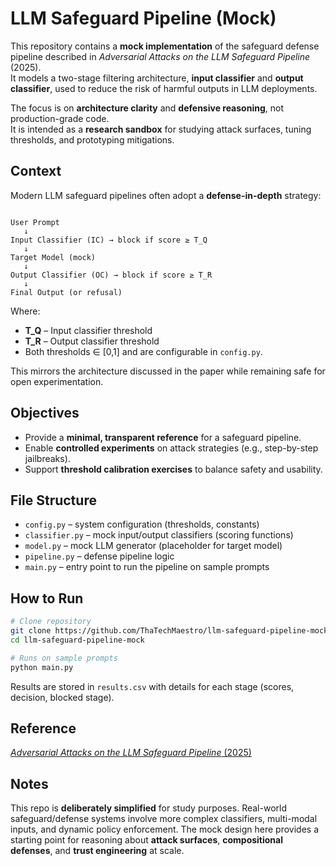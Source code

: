 # LLM Safeguard Pipeline (Mock)

This repository contains a **mock implementation** of the safeguard defense pipeline described in *Adversarial Attacks on the LLM Safeguard Pipeline* (2025).  
It models a two-stage filtering architecture, **input classifier** and **output classifier**, used to reduce the risk of harmful outputs in LLM deployments.

The focus is on **architecture clarity** and **defensive reasoning**, not production-grade code.  
It is intended as a **research sandbox** for studying attack surfaces, tuning thresholds, and prototyping mitigations.



## Context

Modern LLM safeguard pipelines often adopt a **defense-in-depth** strategy:

```

User Prompt
   ↓
Input Classifier (IC) → block if score ≥ T_Q
   ↓
Target Model (mock)
   ↓
Output Classifier (OC) → block if score ≥ T_R
   ↓
Final Output (or refusal)

````

Where:

- **T_Q** – Input classifier threshold  
- **T_R** – Output classifier threshold  
- Both thresholds ∈ [0,1] and are configurable in `config.py`.

This mirrors the architecture discussed in the paper while remaining safe for open experimentation.


## Objectives

- Provide a **minimal, transparent reference** for a safeguard pipeline.  
- Enable **controlled experiments** on attack strategies (e.g., step-by-step jailbreaks).  
- Support **threshold calibration exercises** to balance safety and usability. 


## File Structure

- `config.py` – system configuration (thresholds, constants)  
- `classifier.py` – mock input/output classifiers (scoring functions)  
- `model.py` – mock LLM generator (placeholder for target model)  
- `pipeline.py` – defense pipeline logic  
- `main.py` – entry point to run the pipeline on sample prompts  



## How to Run


```bash
# Clone repository
git clone https://github.com/ThaTechMaestro/llm-safeguard-pipeline-mock
cd llm-safeguard-pipeline-mock

# Runs on sample prompts
python main.py
````

Results are stored in `results.csv` with details for each stage (scores, decision, blocked stage).



## Reference

[*Adversarial Attacks on the LLM Safeguard Pipeline* (2025)](https://arxiv.org/abs/2506.24068)



## Notes

This repo is **deliberately simplified** for study purposes.
Real-world safeguard/defense systems involve more complex classifiers, multi-modal inputs, and dynamic policy enforcement.
The mock design here provides a starting point for reasoning about **attack surfaces**, **compositional defenses**, and **trust engineering** at scale.
